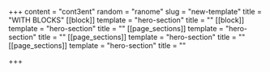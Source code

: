 +++
content = "cont3ent"
random = "ranome"
slug = "new-template"
title = "WITH BLOCKS"
[[block]]
template = "hero-section"
title = ""
[[block]]
template = "hero-section"
title = ""
[[page_sections]]
template = "hero-section"
title = ""
[[page_sections]]
template = "hero-section"
title = ""
[[page_sections]]
template = "hero-section"
title = ""

+++
